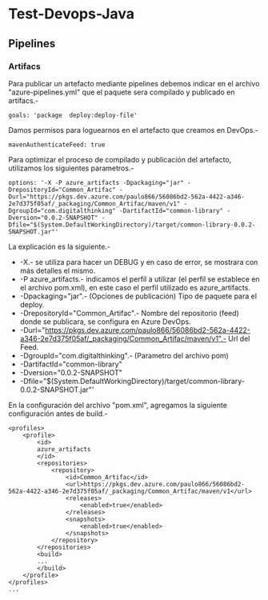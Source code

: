 Test-Devops-Java
===

## Pipelines

### Artifacs

Para publicar un artefacto mediante pipelines debemos indicar en el archivo "azure-pipelines.yml" que el paquete sera compilado y publicado en artifacs.-

```
goals: 'package  deploy:deploy-file'
```

Damos permisos para loguearnos en el artefacto que creamos en DevOps.-

```
mavenAuthenticateFeed: true
```

Para optimizar el proceso de compilado y publicación del artefacto, utilizamos los siguientes parametros.-

```
options: '-X -P azure_artifacts -Dpackaging="jar" -DrepositoryId="Common_Artifac" -Durl="https://pkgs.dev.azure.com/paulo866/56086bd2-562a-4422-a346-2e7d375f05af/_packaging/Common_Artifac/maven/v1" -DgroupId="com.digitalthinking" -DartifactId="common-library" -Dversion="0.0.2-SNAPSHOT" -Dfile="$(System.DefaultWorkingDirectory)/target/common-library-0.0.2-SNAPSHOT.jar"'
```

La explicación es la siguiente.-

* -X.- se utiliza para hacer un DEBUG y en caso de error, se mostrara con más detalles el mismo.
* -P azure_artifacts.- indicamos el perfil a utilizar (el perfil se establece en el archivo pom.xml), en este caso el perfil utilizado es azure_artifacts.
* -Dpackaging="jar".- (Opciones de publicación) Tipo de paquete para el deploy.
* -DrepositoryId="Common_Artifac".- Nombre del repositorio (feed) donde se publicara, se configura en Azure DevOps.
* -Durl="https://pkgs.dev.azure.com/paulo866/56086bd2-562a-4422-a346-2e7d375f05af/_packaging/Common_Artifac/maven/v1".- Url del Feed.
* -DgroupId="com.digitalthinking".- (Parametro del archivo pom)
* -DartifactId="common-library"
* -Dversion="0.0.2-SNAPSHOT"
* -Dfile="$(System.DefaultWorkingDirectory)/target/common-library-0.0.2-SNAPSHOT.jar"'

En la configuración del archivo "pom.xml", agregamos la siguiente configuración antes de build.-

```
<profiles>
    <profile>
        <id>
        azure_artifacts
        </id>
        <repositories>
            <repository>
                <id>Common_Artifac</id>
                <url>https://pkgs.dev.azure.com/paulo866/56086bd2-562a-4422-a346-2e7d375f05af/_packaging/Common_Artifac/maven/v1</url>
                <releases>
                    <enabled>true</enabled>
                </releases>
                <snapshots>
                    <enabled>true</enabled>
                </snapshots>
            </repository>
        </repositories>
        <build>
        ...
        </build>
    </profile>
</profiles>
...
```
